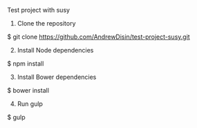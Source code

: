 Test project with susy

1. Clone the repository 

$ git clone https://github.com/AndrewDisin/test-project-susy.git

2. Install Node dependencies 

$ npm install

3. Install Bower dependencies

$ bower install

4. Run gulp

$ gulp
